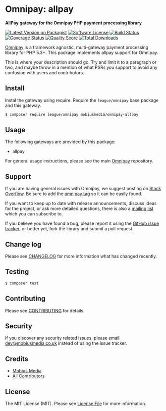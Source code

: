 # Omnipay: allpay

**AllPay gateway for the Omnipay PHP payment processing library**

[![Latest Version on Packagist](https://img.shields.io/packagist/v/mobiusmedia/omnipay-allpay.svg?style=flat-square)](https://packagist.org/packages/mobiusmedia/omnipay-allpay)
[![Software License](https://img.shields.io/badge/license-MIT-brightgreen.svg?style=flat-square)](LICENSE.md)
[![Build Status](https://img.shields.io/travis/mobiusmedia/omnipay-allpay/master.svg?style=flat-square)](https://travis-ci.org/mobiusmedia/omnipay-allpay)
[![Coverage Status](https://img.shields.io/scrutinizer/coverage/g/mobiusmedia/omnipay-allpay.svg?style=flat-square)](https://scrutinizer-ci.com/g/mobiusmedia/omnipay-allpay/code-structure)
[![Quality Score](https://img.shields.io/scrutinizer/g/mobiusmedia/omnipay-allpay.svg?style=flat-square)](https://scrutinizer-ci.com/g/mobiusmedia/omnipay-allpay)
[![Total Downloads](https://img.shields.io/packagist/dt/mobiusmedia/omnipay-allpay.svg?style=flat-square)](https://packagist.org/packages/mobiusmedia/omnipay-allpay)


[Omnipay](https://github.com/thephpleague/omnipay) is a framework agnostic, multi-gateway payment
processing library for PHP 5.3+. This package implements allpay support for Omnipay.

This is where your description should go. Try and limit it to a paragraph or two, and maybe throw in a mention of what
PSRs you support to avoid any confusion with users and contributors.

## Install

Instal the gateway using require. Require the `league/omnipay` base package and this gateway.

``` bash
$ composer require league/omnipay mobiusmedia/omnipay-allpay
```

## Usage

The following gateways are provided by this package:

 * allpay

For general usage instructions, please see the main [Omnipay](https://github.com/thephpleague/omnipay) repository.

## Support

If you are having general issues with Omnipay, we suggest posting on
[Stack Overflow](http://stackoverflow.com/). Be sure to add the
[omnipay tag](http://stackoverflow.com/questions/tagged/omnipay) so it can be easily found.

If you want to keep up to date with release announcements, discuss ideas for the project,
or ask more detailed questions, there is also a [mailing list](https://groups.google.com/forum/#!forum/omnipay) which
you can subscribe to.

If you believe you have found a bug, please report it using the [GitHub issue tracker](https://github.com/mobiusmedia/omnipay-allpay/issues),
or better yet, fork the library and submit a pull request.

## Change log

Please see [CHANGELOG](CHANGELOG.md) for more information what has changed recently.

## Testing

``` bash
$ composer test
```

## Contributing

Please see [CONTRIBUTING](CONTRIBUTING.md) for details.

## Security

If you discover any security related issues, please email dev@mobiusmedia.co.uk instead of using the issue tracker.

## Credits

- [Mobius Media](https://github.com/mobiusmedia)
- [All Contributors](../../contributors)

## License

The MIT License (MIT). Please see [License File](LICENSE.md) for more information.
